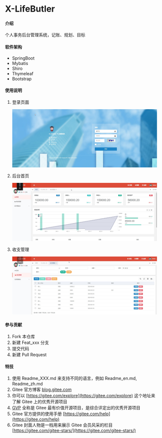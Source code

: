 # X-LifeButler

#### 介绍
个人事务后台管理系统，记账、规划、目标

#### 软件架构
-  SpringBoot
-  Mybatis
-  Shiro
-  Thymeleaf
-  Bootstrap

#### 使用说明

1. 登录页面

   ![登录页面](.\doc\登录页面.jpg)

2. 后台首页

   ![后台首页](.\doc\后台首页.jpg)

3. 收支管理

   ![收支管理](.\doc\收支管理.jpg)

#### 参与贡献

1.  Fork 本仓库
2.  新建 Feat_xxx 分支
3.  提交代码
4.  新建 Pull Request


#### 特技

1.  使用 Readme\_XXX.md 来支持不同的语言，例如 Readme\_en.md, Readme\_zh.md
2.  Gitee 官方博客 [blog.gitee.com](https://blog.gitee.com)
3.  你可以 [https://gitee.com/explore](https://gitee.com/explore) 这个地址来了解 Gitee 上的优秀开源项目
4.  [GVP](https://gitee.com/gvp) 全称是 Gitee 最有价值开源项目，是综合评定出的优秀开源项目
5.  Gitee 官方提供的使用手册 [https://gitee.com/help](https://gitee.com/help)
6.  Gitee 封面人物是一档用来展示 Gitee 会员风采的栏目 [https://gitee.com/gitee-stars/](https://gitee.com/gitee-stars/)
